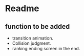 # Readme
## function to be added
- transition animation.
- Collision judgment.
- ranking ending screen in the end.